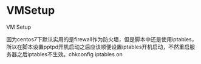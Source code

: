 # VMSetup
VM Setup

因为centos7下默认实用的是firewall作为防火墙，但是脚本中还是使用iptables，所以在脚本设置pptpd开机启动之后应该顺便设置iptables开机启动，不然重启服务器之后iptables不生效。chkconfig iptables on
